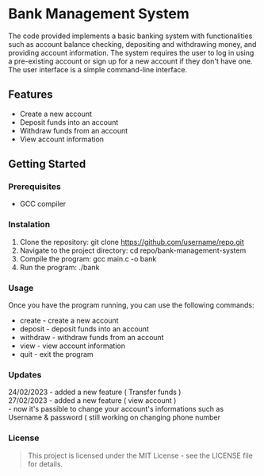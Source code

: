 # Bank Management System
The code provided implements a basic banking system with functionalities such as account balance checking, depositing and withdrawing money, and providing account information. The system requires the user to log in using a pre-existing account or sign up for a new account if they don't have one. The user interface is a simple command-line interface.

## Features
- Create a new account
- Deposit funds into an account
- Withdraw funds from an account
- View account information

## Getting Started

### Prerequisites

- GCC compiler

### Instalation

1. Clone the repository: git clone https://github.com/username/repo.git
2. Navigate to the project directory: cd repo/bank-management-system
3. Compile the program: gcc main.c -o bank
4. Run the program: ./bank

### Usage
Once you have the program running, you can use the following commands:

- create - create a new account
- deposit - deposit funds into an account
- withdraw - withdraw funds from an account
- view - view account information
- quit - exit the program

### Updates

24/02/2023 - added a new feature ( Transfer funds ) <br />
27/02/2023 - added a new feature ( view account )<br />
           - now it's passible to change your account's informations such as Username & password ( still working on changing phone number 


### License
> This project is licensed under the MIT License - see the LICENSE file for details.

